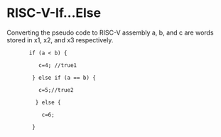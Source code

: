 # RISC-V-If...Else

Converting the pseudo code to RISC-V assembly
a, b, and c are words stored in x1, x2, and x3 respectively.

           if (a < b) {

              c=4; //true1

            } else if (a == b) {

              c=5;//true2

             } else {

               c=6;

            }

